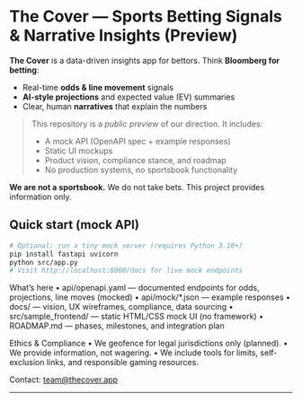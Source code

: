 # The Cover — Sports Betting Signals & Narrative Insights (Preview)

**The Cover** is a data-driven insights app for bettors. Think **Bloomberg for betting**:
- Real-time **odds & line movement** signals
- **AI-style projections** and expected value (EV) summaries
- Clear, human **narratives** that explain the numbers

> This repository is a *public preview* of our direction. It includes:
> - A mock API (OpenAPI spec + example responses)
> - Static UI mockups
> - Product vision, compliance stance, and roadmap
> - No production systems, no sportsbook functionality

**We are not a sportsbook.** We do not take bets. This project provides information only.

## Quick start (mock API)
```bash
# Optional: run a tiny mock server (requires Python 3.10+)
pip install fastapi uvicorn
python src/app.py
# Visit http://localhost:8000/docs for live mock endpoints
```

What’s here
• api/openapi.yaml — documented endpoints for odds, projections, line moves (mocked)
• api/mock/*.json — example responses
• docs/ — vision, UX wireframes, compliance, data sourcing
• src/sample_frontend/ — static HTML/CSS mock UI (no framework)
• ROADMAP.md — phases, milestones, and integration plan

Ethics & Compliance
• We geofence for legal jurisdictions only (planned).
• We provide information, not wagering.
• We include tools for limits, self-exclusion links, and responsible gaming resources.

Contact: team@thecover.app

---